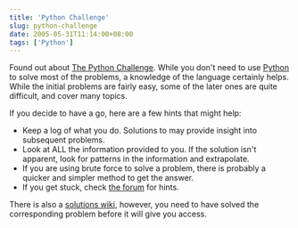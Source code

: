 ```yaml
---
title: 'Python Challenge'
slug: python-challenge
date: 2005-05-31T11:14:00+08:00
tags: ['Python']
---
```


Found out about [The Python Challenge](http://www.pythonchallenge.com/).
While you don\'t need to use [Python](http://www.python.org/) to solve
most of the problems, a knowledge of the language certainly helps. While
the initial problems are fairly easy, some of the later ones are quite
difficult, and cover many topics.

If you decide to have a go, here are a few hints that might help:

-   Keep a log of what you do. Solutions to may provide insight into
    subsequent problems.
-   Look at ALL the information provided to you. If the solution isn\'t
    apparent, look for patterns in the information and extrapolate.
-   If you are using brute force to solve a problem, there is probably a
    quicker and simpler method to get the answer.
-   If you get stuck, check [the
    forum](http://www.pythonchallenge.com/forums/viewforum.php?f=1) for
    hints.

There is also a [solutions wiki](http://wiki.pythonchallenge.com/),
however, you need to have solved the corresponding problem before it
will give you access.

